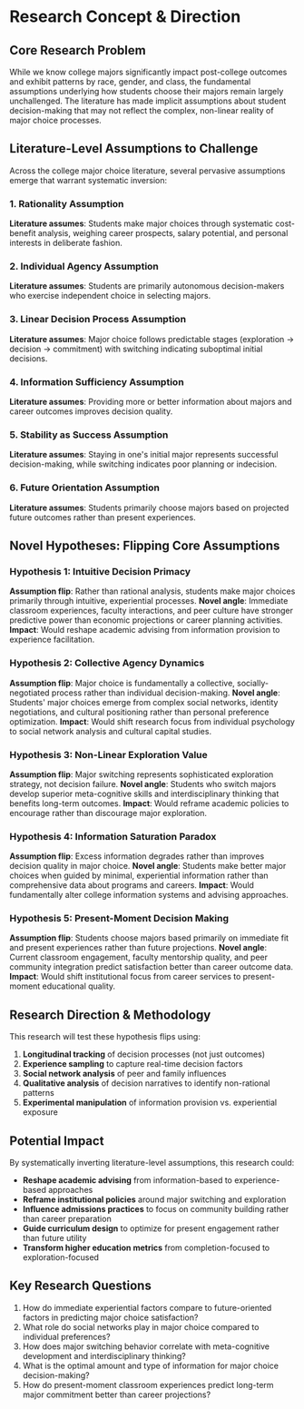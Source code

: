 

# Research Concept & Direction

## Core Research Problem

While we know college majors significantly impact post-college outcomes and exhibit patterns by race, gender, and class, the fundamental assumptions underlying how students choose their majors remain largely unchallenged. The literature has made implicit assumptions about student decision-making that may not reflect the complex, non-linear reality of major choice processes.

## Literature-Level Assumptions to Challenge

Across the college major choice literature, several pervasive assumptions emerge that warrant systematic inversion:

### 1. **Rationality Assumption** 
**Literature assumes**: Students make major choices through systematic cost-benefit analysis, weighing career prospects, salary potential, and personal interests in deliberate fashion.

### 2. **Individual Agency Assumption**
**Literature assumes**: Students are primarily autonomous decision-makers who exercise independent choice in selecting majors.

### 3. **Linear Decision Process Assumption**
**Literature assumes**: Major choice follows predictable stages (exploration → decision → commitment) with switching indicating suboptimal initial decisions.

### 4. **Information Sufficiency Assumption**
**Literature assumes**: Providing more or better information about majors and career outcomes improves decision quality.

### 5. **Stability as Success Assumption**
**Literature assumes**: Staying in one's initial major represents successful decision-making, while switching indicates poor planning or indecision.

### 6. **Future Orientation Assumption**
**Literature assumes**: Students primarily choose majors based on projected future outcomes rather than present experiences.

## Novel Hypotheses: Flipping Core Assumptions

### Hypothesis 1: **Intuitive Decision Primacy**
**Assumption flip**: Rather than rational analysis, students make major choices primarily through intuitive, experiential processes. 
**Novel angle**: Immediate classroom experiences, faculty interactions, and peer culture have stronger predictive power than economic projections or career planning activities.
**Impact**: Would reshape academic advising from information provision to experience facilitation.

### Hypothesis 2: **Collective Agency Dynamics** 
**Assumption flip**: Major choice is fundamentally a collective, socially-negotiated process rather than individual decision-making.
**Novel angle**: Students' major choices emerge from complex social networks, identity negotiations, and cultural positioning rather than personal preference optimization.
**Impact**: Would shift research focus from individual psychology to social network analysis and cultural capital studies.

### Hypothesis 3: **Non-Linear Exploration Value**
**Assumption flip**: Major switching represents sophisticated exploration strategy, not decision failure.
**Novel angle**: Students who switch majors develop superior meta-cognitive skills and interdisciplinary thinking that benefits long-term outcomes.
**Impact**: Would reframe academic policies to encourage rather than discourage major exploration.

### Hypothesis 4: **Information Saturation Paradox**
**Assumption flip**: Excess information degrades rather than improves decision quality in major choice.
**Novel angle**: Students make better major choices when guided by minimal, experiential information rather than comprehensive data about programs and careers.
**Impact**: Would fundamentally alter college information systems and advising approaches.

### Hypothesis 5: **Present-Moment Decision Making**
**Assumption flip**: Students choose majors based primarily on immediate fit and present experiences rather than future projections.
**Novel angle**: Current classroom engagement, faculty mentorship quality, and peer community integration predict satisfaction better than career outcome data.
**Impact**: Would shift institutional focus from career services to present-moment educational quality.

## Research Direction & Methodology

This research will test these hypothesis flips using:

1. **Longitudinal tracking** of decision processes (not just outcomes)
2. **Experience sampling** to capture real-time decision factors
3. **Social network analysis** of peer and family influences
4. **Qualitative analysis** of decision narratives to identify non-rational patterns
5. **Experimental manipulation** of information provision vs. experiential exposure

## Potential Impact

By systematically inverting literature-level assumptions, this research could:

- **Reshape academic advising** from information-based to experience-based approaches
- **Reframe institutional policies** around major switching and exploration
- **Influence admissions practices** to focus on community building rather than career preparation
- **Guide curriculum design** to optimize for present engagement rather than future utility
- **Transform higher education metrics** from completion-focused to exploration-focused

## Key Research Questions

1. How do immediate experiential factors compare to future-oriented factors in predicting major choice satisfaction?
2. What role do social networks play in major choice compared to individual preferences?
3. How does major switching behavior correlate with meta-cognitive development and interdisciplinary thinking?
4. What is the optimal amount and type of information for major choice decision-making?
5. How do present-moment classroom experiences predict long-term major commitment better than career projections? 


